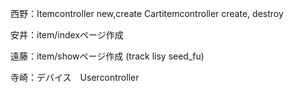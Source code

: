西野：Itemcontroller new,create
      Cartitemcontroller create, destroy



安井：item/indexページ作成



遠藤：item/showページ作成 (track lisy seed_fu)





寺崎：デバイス　Usercontroller
